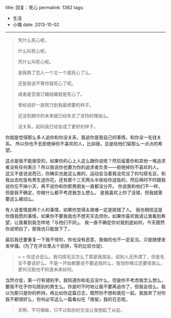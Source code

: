 title: 回复：死心
permalink: 1362
tags:
  - 生活
  - 小璐
date: 2013-10-02
---

> 凭什么死心呢，
>
> 什么叫死心呢，
>
> 凭什么叫死心呢。
>
> 是我换了恋人一个又一个就死心了么，
>
> 还是我说不等你就死心了呢。
>
> 或者是否我订婚结婚就是死心了。
>
> 曾经说好一直努力到我最想要的样子。
>
> 还没到期许的未来就已经失去了坚持的理由么。
>
> 没关系，起码我已经变成了更好的样子。

你就是觉得那么多人追你和你没关系，我追你是我自己的事情，和你没一毛钱关系。
所以你也不去拒绝掉你不喜欢的人，比如我，总是给他们留那么一点点的希望。

这点是我不能接受的，如果你的心上人这么跟你说呢？然后留着你和其他一堆追求者没有任何表示？所以我说你也要为你的追求者负责——拒绝掉你不喜欢的人。
这又不是说说而已，你确实也是这么做的，运动会当着我没完没了的勾搭毛豆，和我出去吃饭有男生送你花，还有那个三天两头半夜给你送饭的，然后再时不时跟我说你忘不掉小天，再不说你和你那男朋友一直都没分开。
你说我和他们不一样，但是我不确定，你做什么都不考虑我怎么想么。
是我喜欢上你了没错，但我就需要这么被动么。

有人说爱情是两个人的事情，如果你觉得太艰难一定是挑错了人。
我也相信这是你情我愿的事情，如果你不要我我也不想天天去烦你，如果你喜欢我请让我看到希望，让我看到我怎样地「与他们不同」。
我一直不确定你对我到底如何，今天既然你说明白了，那我也只能放下了。

最后我还要重复一下我不怪你，你也没有恶意，我做的也不一定妥当，只是随便发发牢骚。(为了在评论里占个前排，写的比较仓促).

> = = 你这仓促么。我勾搭毛豆怎么了那是我朋友。说别人无所谓了，但是毛豆不要说好么。不是一开始都要说不要追我的么，我怕你难过还要怪我么，更何况我也不知道未来如何。

当然仓促，第一行有错别字。我知道你和毛豆没什么，但是你不考虑我怎么想么，要我不在乎你勾搭别的男生么。你是时不时地让我不要再追你了，但我会信么，我以为那只是你的矜持。再比如你这篇日志，既然你不想和我在一起，我放弃了对你我不都很好么，你何必写这么一篇看似在「挽留」我的日志呢。

> 天啊，不可理喻，只不过和你的交谈让我想起了从前，
